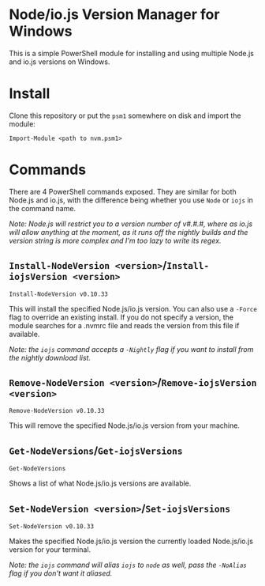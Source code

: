 # Node/io.js Version Manager for Windows

This is a simple PowerShell module for installing and using multiple Node.js and io.js versions on Windows.

# Install

Clone this repository or put the `psm1` somewhere on disk and import the module:

    Import-Module <path to nvm.psm1>

# Commands

There are 4 PowerShell commands exposed. They are similar for both Node.js and io.js, with the difference being whether you use `Node` or `iojs` in the command name.

_Note: Node.js will restrict you to a version number of v#.#.#, where as io.js will allow anything at the moment, as it runs off the nightly builds and the version string is more complex and I'm too lazy to write its regex._

## `Install-NodeVersion <version>`/`Install-iojsVersion <version>`

    Install-NodeVersion v0.10.33

This will install the specified Node.js/io.js version. You can also use a `-Force` flag to override an existing install. If you do not specify a version, the module searches for a .nvmrc file and reads the version from this file if available.

*Note: the `iojs` command accepts a `-Nightly` flag if you want to install from the nightly download list.*

## `Remove-NodeVersion <version>`/`Remove-iojsVersion <version>`

    Remove-NodeVersion v0.10.33

This will remove the specified Node.js/io.js version from your machine.

## `Get-NodeVersions`/`Get-iojsVersions`

    Get-NodeVersions

Shows a list of what Node.js/io.js versions are available.

## `Set-NodeVersion <version>`/`Set-iojsVersions`

    Set-NodeVersion v0.10.33

Makes the specified Node.js/io.js version the currently loaded Node.js/io.js version for your terminal.

*Note: the `iojs` command will alias `iojs` to `node` as well, pass the `-NoAlias` flag if you don't want it aliased.*
